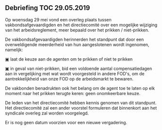 <link rel="stylesheet" href="S2.css">

## Debriefing TOC 29.05.2019

Op woensdag 29 mei vond een overleg plaats tussen vakbondsafgevaardigden en het directiecomité over een mogelijke wijziging van het arbeidsreglement, meer bepaald over het prikken / niet-prikken.

De vakbondsafgevaardigden herinnerden het standpunt dat door een overweldigende meerderheid van hun aangeslotenen wordt ingenomen, namelijk:

&#9635; laat de keuze aan de agenten om te prikken of niet te prikken

&#9635; in geval van niet-prikken, bid een voldoende aantal compensatiedagen aan in vergelijking met wat wordt voorgesteld in andere FOD's, om de aantrekkelijkheid van onze FOD op de arbeidsmarkt te bewaren.

De vakbonden benadrukten ook het belang om de agent toe te laten op elk moment naar het prikken terugte keren: geen onomkeerbare keuze.

De leden van het directiecomité hebben kennis genomen van dit standpunt. Het directiecomité zal een ander voorstel formuleren dat binnenkort aan het syndicale overleg zal worden voorgelegd.

Er is nog geen datum voorzien voor een nieuwe vergadering.
